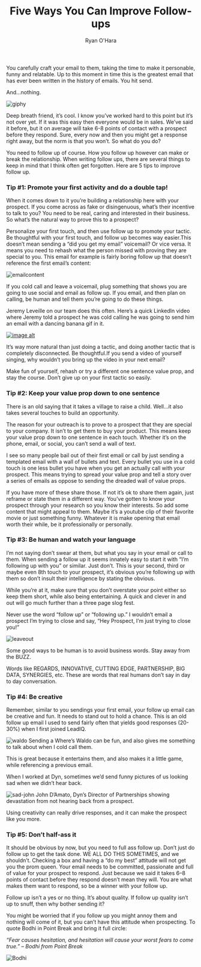 ﻿---
title: Five Ways You Can Improve Follow-ups
description: You’ve done your homework. You’ve read up on your prospect, their company and their business. If this were Point Break, you’d be Swayze. You know that your service can be a game changer for them. You live to get radical
coverImage: img/Bodhi.jpg
publishDate: May 23, 2018

author: Ryan O'Hara
authorProfile: Ryan O'Hara has been an early employee at several startups helping them with marketing and prospecting tactics, including Dyn who was acquired by Oracle for $600+ million in 2016. He's had prospecting campaigns featured in Fortune, Mashable, and TheNextWeb. Ryan specializes in branding, business development, prospecting, and coaching people on how to make good digital first impressions. He also mentors two accelerators, The Iron Yard and The Alpha Loft, and hosts The Prospecting Podcast.
authorImage: img/Ryan-OHara-Headshot.png
---

You carefully craft your email to them, taking the time to make it personable, funny and relatable. Up to this moment in time this is the greatest email that has ever been written in the history of emails. You hit send.

And…nothing.

![giphy](/img/giphy.gif)

Deep breath friend, it’s cool. I know you’ve worked hard to this point but it’s not over yet. If it was this easy then everyone would be in sales. We’ve said it before, but it on average will take 6-8 points of contact with a prospect before they respond. Sure, every now and then you might get a response right away, but the norm is that you won’t. So what do you do?

You need to follow up of course. How you follow up however can make or break the relationship. When writing follow ups, there are several things to keep in mind that I think often get forgotten. Here are 5 tips to improve follow up.

### Tip #1: Promote your first activity and do a double tap!

When it comes down to it you’re building a relationship here with your prospect. If you come across as fake or disingenuous, what’s their incentive to talk to you? You need to be real, caring and interested in their business. So what’s the natural way to prove this to a prospect?

Personalize your first touch, and then use follow up to promote your tactic. Be thoughtful with your first touch, and follow up becomes way easier.This doesn’t mean sending a “did you get my email” voicemail? Or vice versa. It means you need to rehash what the person missed with proving they are special to you. This email for example is fairly boring follow up that doesn’t reference the first email’s content:

![emailcontent](/img/emailcontent.png)

If you cold call and leave a voicemail, plug something that shows you are going to use social and email as follow up. If you email, and then plan on calling, be human and tell them you’re going to do these things.

Jeremy Leveille on our team does this often. Here’s a quick LinkedIn video where Jeremy told a prospect he was cold calling he was going to send him an email with a dancing banana gif in it.

[![image alt](/img/feed.png)](https://www.linkedin.com/embed/feed/update/urn:li:activity:6404314820023189504)

It’s way more natural than just doing a tactic, and doing another tactic that is completely disconnected. Be thoughtful.If you send a video of yourself singing, why wouldn’t you bring up the video in your next email?

Make fun of yourself, rehash or try a different one sentence value prop, and stay the course. Don’t give up on your first tactic so easily.

### Tip #2: Keep your value prop down to one sentence

There is an old saying that it takes a village to raise a child. Well…it also takes several touches to build an opportunity.

The reason for your outreach is to prove to a prospect that they are special to your company. It isn’t to get them to buy your product. This means keep your value prop down to one sentence in each touch. Whether it’s on the phone, email, or social, you can’t send a wall of text.

I see so many people bail out of their first email or call by just sending a templated email with a wall of bullets and text. Every bullet you use in a cold touch is one less bullet you have when you get an actually call with your prospect. This means trying to spread your value prop and tell a story over a series of emails as oppose to sending the dreaded wall of value props.

If you have more of these share those. If not it’s ok to share them again, just reframe or state them in a different way. You’ve gotten to know your prospect through your research so you know their interests. So add some content that might appeal to them. Maybe it’s a youtube clip of their favorite movie or just something funny. Whatever it is make opening that email worth their while, be it professionally or personally.

### Tip #3: Be human and watch your language

I’m not saying don’t swear at them, but what you say in your email or call to them. When sending a follow up it seems innately easy to start it with “I’m following up with you” or similar. Just don’t. This is your second, third or maybe even 8th touch to your prospect, it’s obvious you’re following up with them so don’t insult their intelligence by stating the obvious.

While you’re at it, make sure that you don’t overstate your point either so keep them short, while also being entertaining. A quick and clever in and out will go much further than a three page slog fest.

Never use the word “follow up” or “following up.” I wouldn’t email a prospect I’m trying to close and say, “Hey Prospect, I’m just trying to close you!”

![leaveout](/img/leaveout.png)

Some good ways to be human is to avoid business words. Stay away from the BUZZ.

Words like REGARDS, INNOVATIVE, CUTTING EDGE, PARTNERSHIP, BIG DATA, SYNERGIES, etc. These are words that real humans don’t say in day to day conversation.

### Tip #4: Be creative

Remember, similar to you sendings your first email, your follow up email can be creative and fun. It needs to stand out to hold a chance. This is an old follow up email I used to send fairly often that yields good responses (20-30%) when I first joined LeadIQ.

![waldo](/img/waldo.png) Sending a Where’s Waldo can be fun, and also gives me something to talk about when I cold call them.

This is great because it entertains them, and also makes it a little game, while referencing a previous email.

When I worked at Dyn, sometimes we’d send funny pictures of us looking sad when we didn’t hear back.

![sad-john](/img/sad-john.jpg) John D’Amato, Dyn’s Director of Partnerships showing devastation from not hearing back from a prospect.

Using creativity can really drive responses, and it can make the prospect like you more.

### Tip #5: Don’t half-ass it

It should be obvious by now, but you need to full ass follow up. Don’t just do follow up to get the task done. WE ALL DO THIS SOMETIMES, and we shouldn’t. Checking a box and having a “do my best” attitude will not get you the prom queen. Your email needs to be committed, passionate and full of value for your prospect to respond. Just because we said it takes 6–8 points of contact before they respond doesn’t mean they will. You are what makes them want to respond, so be a winner with your follow up.

Follow up isn’t a yes or no thing. It’s about quality. If follow up quality isn’t up to snuff, then why bother sending it?

You might be worried that if you follow up you might annoy them and nothing will come of it, but you can’t have this attitude when prospecting. To quote Bodhi in Point Break and bring it full circle:

_“Fear causes hesitation, and hesitation will cause your worst fears to come true.” – Bodhi from Point Break_

![Bodhi](/img/Bodhi.jpg)